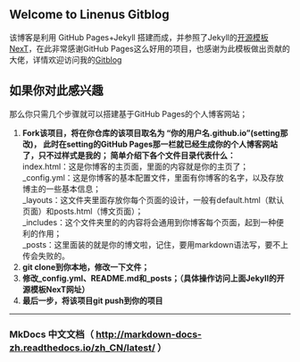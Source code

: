 ## Welcome to Linenus Gitblog
该博客是利用 GitHub Pages+Jekyll 搭建而成，并参照了Jekyll的[开源模板NexT](http://theme-next.simpleyyt.com/getting-started.html#install-next-theme)，在此非常感谢GitHub Pages这么好用的项目，也感谢为此模板做出贡献的大佬，详情欢迎访问我的[Gitblog](https://linenus.github.io.git)

## 如果你对此感兴趣
那么你只需几个步骤就可以搭建基于GitHub Pages的个人博客网站；

1. **Fork该项目，将在你仓库的该项目取名为 “你的用户名.github.io”(setting那改)，
此时在setting的GitHub Pages那一栏就已经生成你的个人博客网站了，只不过样式是我的；
简单介绍下各个文件目录代表什么：**<br>
  index.html：这是你博客的主页面，里面的内容就是你的主页了；<br>
  \_config.yml：这是你博客的基本配置文件，里面有你博客的名字，以及存放博主的一些基本信息；<br>
  \_layouts：这文件夹里面存放你每个页面的设计，一般有default.html（默认页面）和posts.html（博文页面）；<br>
  \_includes：这个文件夹里的的内容将会通用到你博客每个页面，起到一种便利的作用；<br>
  \_posts：这里面装的就是你的博文啦，记住，要用markdown语法写，要不上传会失败的。
2. **git clone到你本地，修改一下文件；**
3. **修改_config.yml、README.md和_posts；（具体操作访问上面Jekyll的开源模板NexT网址）**
4. **最后一步，将该项目git push到你的项目**


---

###    MkDocs 中文文档（ http://markdown-docs-zh.readthedocs.io/zh_CN/latest/ ）
